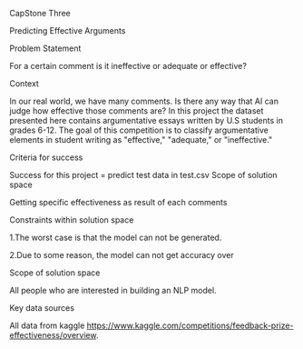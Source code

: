 CapStone Three

Predicting Effective Arguments

Problem Statement

For a certain comment is it ineffective or adequate or effective?

Context

In our real world, we have many comments. Is there any way that AI can judge how effective those comments are? In this project the dataset presented here contains argumentative essays written by U.S students in grades 6-12. The goal of this competition is to classify argumentative elements in student writing as "effective," "adequate," or "ineffective."

Criteria for success

Success for this project = predict test data in test.csv
Scope of solution space 

Getting specific effectiveness as result of each comments

Constraints within solution space

1.The worst case is that the model can not be generated.

2.Due to some reason, the model can not get accuracy over

Scope of solution space

All people who are interested in building an NLP model.

Key data sources 

All data from kaggle https://www.kaggle.com/competitions/feedback-prize-effectiveness/overview.

